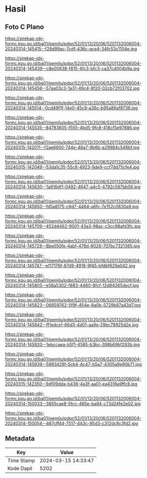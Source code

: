 # Hasil

## Foto C Plano

https://sirekap-obj-formc.kpu.go.id/ba01/pemilu/pdpr/52/01/13/20/06/5201132006004-20240314-145415--f28d99ac-7cdf-436c-ace4-34fc53c1104e.jpg

https://sirekap-obj-formc.kpu.go.id/ba01/pemilu/pdpr/52/01/13/20/06/5201132006004-20240314-145439--c8e00638-f815-4fc3-bfc3-ca37cd004b9a.jpg

https://sirekap-obj-formc.kpu.go.id/ba01/pemilu/pdpr/52/01/13/20/06/5201132006004-20240314-145456--57aa03c3-1a31-49c4-8f20-02cb72f03702.jpg

https://sirekap-obj-formc.kpu.go.id/ba01/pemilu/pdpr/52/01/13/20/06/5201132006004-20240314-145514--0cd49f1f-14e0-45c9-a38c-b95a86af8738.jpg

https://sirekap-obj-formc.kpu.go.id/ba01/pemilu/pdpr/52/01/13/20/06/5201132006004-20240314-145535--84783605-f555-4bd5-9fc8-418cf5e97886.jpg

https://sirekap-obj-formc.kpu.go.id/ba01/pemilu/pdpr/52/01/13/20/06/5201132006004-20240315-142011--f2ae6650-744e-48a7-9b6b-a29984c546bf.jpg

https://sirekap-obj-formc.kpu.go.id/ba01/pemilu/pdpr/52/01/13/20/06/5201132006004-20240315-142049--53da1c35-55c8-4923-9de9-ccf7dd75cfe4.jpg

https://sirekap-obj-formc.kpu.go.id/ba01/pemilu/pdpr/52/01/13/20/06/5201132006004-20240314-145630--1a916df1-0492-4647-a4c5-4792c587bb06.jpg

https://sirekap-obj-formc.kpu.go.id/ba01/pemilu/pdpr/52/01/13/20/06/5201132006004-20240314-145650--fd5a8175-c6d7-4464-a6fc-7e152c0830a9.jpg

https://sirekap-obj-formc.kpu.go.id/ba01/pemilu/pdpr/52/01/13/20/06/5201132006004-20240314-145709--452d4462-9001-43a3-98ac-c3cc98afd3fc.jpg

https://sirekap-obj-formc.kpu.go.id/ba01/pemilu/pdpr/52/01/13/20/06/5201132006004-20240314-145729--8be050fe-4abf-478d-9026-707bc7321365.jpg

https://sirekap-obj-formc.kpu.go.id/ba01/pemilu/pdpr/52/01/13/20/06/5201132006004-20240314-145747--e117176f-87d9-4918-9f45-bfdbf629a042.jpg

https://sirekap-obj-formc.kpu.go.id/ba01/pemilu/pdpr/52/01/13/20/06/5201132006004-20240314-145805--e58a5302-f883-4460-8fcf-12d94265decf.jpg

https://sirekap-obj-formc.kpu.go.id/ba01/pemilu/pdpr/52/01/13/20/06/5201132006004-20240314-145823--06659762-5f9f-454e-8a0b-5729b87a43d7.jpg

https://sirekap-obj-formc.kpu.go.id/ba01/pemilu/pdpr/52/01/13/20/06/5201132006004-20240314-145842--ff1edce1-66d3-4d01-aa9e-29bc78925d2e.jpg

https://sirekap-obj-formc.kpu.go.id/ba01/pemilu/pdpr/52/01/13/20/06/5201132006004-20240314-145920--1ebccaea-b5f1-4585-b3bc-398b69bf293b.jpg

https://sirekap-obj-formc.kpu.go.id/ba01/pemilu/pdpr/52/01/13/20/06/5201132006004-20240314-145939--5893d29f-5cb4-4c47-b5a7-4305a9e90b71.jpg

https://sirekap-obj-formc.kpu.go.id/ba01/pemilu/pdpr/52/01/13/20/06/5201132006004-20240315-142350--9df09dda-b436-4a3f-aa01-ea4316a9ffc8.jpg

https://sirekap-obj-formc.kpu.go.id/ba01/pemilu/pdpr/52/01/13/20/06/5201132006004-20240314-150033--3855cae8-5fcc-485e-ba84-c73d24fe2e02.jpg

https://sirekap-obj-formc.kpu.go.id/ba01/pemilu/pdpr/52/01/13/20/06/5201132006004-20240314-150054--487cff44-7517-443c-95d3-c312dc8c3fd2.jpg


## Metadata

| Key        | Value               |
| ---------- | ------------------- |
| Time Stamp | 2024-03-15 14:33:47 |
| Kode Dapil | 5202                |



